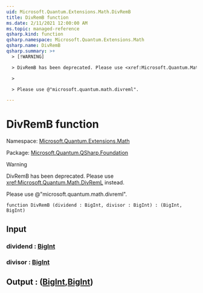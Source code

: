 ```yaml
---
uid: Microsoft.Quantum.Extensions.Math.DivRemB
title: DivRemB function
ms.date: 2/11/2021 12:00:00 AM
ms.topic: managed-reference
qsharp.kind: function
qsharp.namespace: Microsoft.Quantum.Extensions.Math
qsharp.name: DivRemB
qsharp.summary: >+
  > [!WARNING]

  > DivRemB has been deprecated. Please use <xref:Microsoft.Quantum.Math.DivRemL> instead.

  >

  > Please use @"microsoft.quantum.math.divreml".

---
```


# DivRemB function

Namespace: [Microsoft.Quantum.Extensions.Math](xref:Microsoft.Quantum.Extensions.Math)

Package: [Microsoft.Quantum.QSharp.Foundation](https://nuget.org/packages/Microsoft.Quantum.QSharp.Foundation)


> [!WARNING]
> DivRemB has been deprecated. Please use <xref:Microsoft.Quantum.Math.DivRemL> instead.
>
> Please use @"microsoft.quantum.math.divreml".



```qsharp
function DivRemB (dividend : BigInt, divisor : BigInt) : (BigInt, BigInt)
```


## Input

### dividend : [BigInt](xref:microsoft.quantum.lang-ref.bigint)




### divisor : [BigInt](xref:microsoft.quantum.lang-ref.bigint)





## Output : ([BigInt](xref:microsoft.quantum.lang-ref.bigint),[BigInt](xref:microsoft.quantum.lang-ref.bigint))

